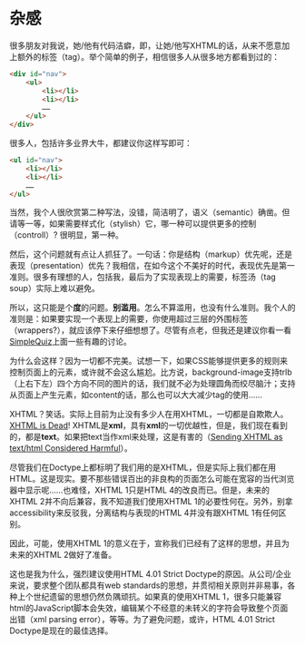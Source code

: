 # 杂感

很多朋友对我说，她/他有代码洁癖，即，让她/他写XHTML的话，从来不愿意加上额外的标签（tag）。举个简单的例子，相信很多人从很多地方都看到过的：

```html
<div id="nav">
	<ul>
		<li></li>
		<li></li>
		……
	</ul>
</div>
```

很多人，包括许多业界大牛，都建议你这样写即可：

```html
<ul id="nav">
	<li></li>
	<li></li>
	……
</ul>
```

当然，我个人很欣赏第二种写法，没错，简洁明了，语义（semantic）确凿。但请等一等，如果需要样式化（stylish）它，哪一种可以提供更多的控制（controll）? 很明显，第一种。

然后，这个问题就有点让人抓狂了。一句话：你是结构（markup）优先呢，还是表现（presentation）优先？我相信，在如今这个不美好的时代，表现优先是第一准则。很多有理想的人，包括我，最后为了实现表现上的需要，标签汤（tag soup）实际上难以避免。

所以，这只能是个**度**的问题。**别滥用**。怎么不算滥用，也没有什么准则。我个人的准则是：如果要实现一个表现上的需要，你使用超过三层的外围标签（wrappers?），就应该停下来仔细想想了。尽管有点老，但我还是建议你看一看[SimpleQuiz][0]上面一些有趣的讨论。

为什么会这样？因为一切都不完美。试想一下，如果CSS能够提供更多的规则来控制页面上的元素，或许就不会这么尴尬。比方说，background-image支持trlb（上右下左）四个方向不同的图片的话，我们就不必为处理圆角而绞尽脑汁；支持从页面上产生元素，如content的话，那么也可以大大减少tag的使用……

XHTML？笑话。实际上目前为止没有多少人在用XHTML，一切都是自欺欺人。[XHTML is Dead][1]! XHTML是**xml**，具有**xml**的一切优越性，但是，我们现在看到的，都是**text**。如果把text当作xml来处理，这是有害的（[Sending XHTML as text/html Considered Harmful][2]）。

尽管我们在Doctype上都标明了我们用的是XHTML，但是实际上我们都在用HTML。这是现实。要不那些错误百出的非良构的页面怎么可能在宽容的当代浏览器中显示呢……也难怪，XHTML 1只是HTML 4的改良而已。但是，未来的XHTML 2并不向后兼容，我不知道我们使用XHTML 1的必要性何在。另外，别拿accessibility来反驳我，分离结构与表现的HTML 4并没有跟XHTML 1有任何区别。

因此，可能，使用XHTML 1的意义在于，宣称我们已经有了这样的思想，并且为未来的XHTML 2做好了准备。

这也是我为什么，强烈建议使用HTML 4.01 Strict Doctype的原因。从公司/企业来说，要求整个团队都具有web standards的思想，并贯彻相关原则并非易事，各种上个世纪遗留的思想仍然负隅顽抗。如果真的使用XHTML 1，很多只能兼容html的JavaScript脚本会失效，编辑某个不经意的未转义的字符会导致整个页面出错（xml parsing error），等等。为了避免问题，或许，HTML 4.01 Strict Doctype是现在的最佳选择。

[0]: http://www.simplebits.com/bits/simplequiz/
[1]: http://www.autisticcuckoo.net/archive.php?id=2005/03/14/xhtml-is-dead
[2]: http://www.hixie.ch/advocacy/xhtml
